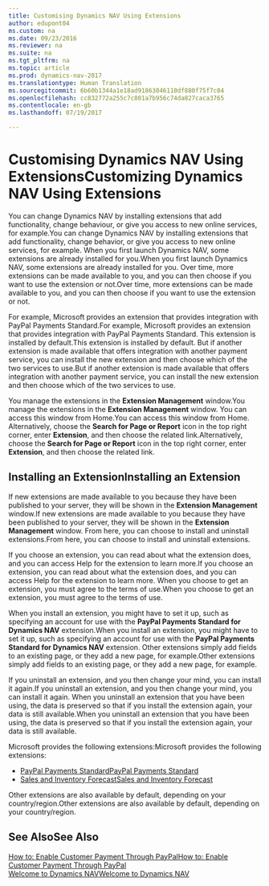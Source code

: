 ```yaml
---
title: Customising Dynamics NAV Using Extensions
author: edupont04
ms.custom: na
ms.date: 09/23/2016
ms.reviewer: na
ms.suite: na
ms.tgt_pltfrm: na
ms.topic: article
ms.prod: dynamics-nav-2017
ms.translationtype: Human Translation
ms.sourcegitcommit: 6b60b1344a1e18ad91863046110df880f75f7c04
ms.openlocfilehash: cc832772a255c7c801a7b956c74da827caca3765
ms.contentlocale: en-gb
ms.lasthandoff: 07/19/2017

---
```


# <a name="customizing-dynamics-nav-using-extensions"></a><span data-ttu-id="0b1db-102">Customising Dynamics NAV Using Extensions</span><span class="sxs-lookup"><span data-stu-id="0b1db-102">Customizing Dynamics NAV Using Extensions</span></span>
<span data-ttu-id="0b1db-103">You can change Dynamics NAV by installing extensions that add functionality, change behaviour, or give you access to new online services, for example.</span><span class="sxs-lookup"><span data-stu-id="0b1db-103">You can change Dynamics NAV by installing extensions that add functionality, change behavior, or give you access to new online services, for example.</span></span>
<span data-ttu-id="0b1db-104">When you first launch Dynamics NAV, some extensions are already installed for you.</span><span class="sxs-lookup"><span data-stu-id="0b1db-104">When you first launch Dynamics NAV, some extensions are already installed for you.</span></span> <span data-ttu-id="0b1db-105">Over time, more extensions can be made available to you, and you can then choose if you want to use the extension or not.</span><span class="sxs-lookup"><span data-stu-id="0b1db-105">Over time, more extensions can be made available to you, and you can then choose if you want to use the extension or not.</span></span>

<span data-ttu-id="0b1db-106">For example, Microsoft provides an extension that provides integration with PayPal Payments Standard.</span><span class="sxs-lookup"><span data-stu-id="0b1db-106">For example, Microsoft provides an extension that provides integration with PayPal Payments Standard.</span></span> <span data-ttu-id="0b1db-107">This extension is installed by default.</span><span class="sxs-lookup"><span data-stu-id="0b1db-107">This extension is installed by default.</span></span>
<span data-ttu-id="0b1db-108">But if another extension is made available that offers integration with another payment service, you can install the new extension and then choose which of the two services to use.</span><span class="sxs-lookup"><span data-stu-id="0b1db-108">But if another extension is made available that offers integration with another payment service, you can install the new extension and then choose which of the two services to use.</span></span>  

<span data-ttu-id="0b1db-109">You manage the extensions in the **Extension Management** window.</span><span class="sxs-lookup"><span data-stu-id="0b1db-109">You manage the extensions in the **Extension Management** window.</span></span> <span data-ttu-id="0b1db-110">You can access this window from Home.</span><span class="sxs-lookup"><span data-stu-id="0b1db-110">You can access this window from Home.</span></span> <span data-ttu-id="0b1db-111">Alternatively, choose the **Search for Page or Report** icon in the top right corner, enter **Extension**, and then choose the related link.</span><span class="sxs-lookup"><span data-stu-id="0b1db-111">Alternatively, choose the **Search for Page or Report** icon in the top right corner, enter **Extension**, and then choose the related link.</span></span>   

## <a name="installing-an-extension"></a><span data-ttu-id="0b1db-112">Installing an Extension</span><span class="sxs-lookup"><span data-stu-id="0b1db-112">Installing an Extension</span></span>
<span data-ttu-id="0b1db-113">If new extensions are made available to you because they have been published to your server, they will be shown in the **Extension Management** window.</span><span class="sxs-lookup"><span data-stu-id="0b1db-113">If new extensions are made available to you because they have been published to your server, they will be shown in the **Extension Management** window.</span></span> <span data-ttu-id="0b1db-114">From here, you can choose to install and uninstall extensions.</span><span class="sxs-lookup"><span data-stu-id="0b1db-114">From here, you can choose to install and uninstall extensions.</span></span>  

<span data-ttu-id="0b1db-115">If you choose an extension, you can read about what the extension does, and you can access Help for the extension to learn more.</span><span class="sxs-lookup"><span data-stu-id="0b1db-115">If you choose an extension, you can read about what the extension does, and you can access Help for the extension to learn more.</span></span> <span data-ttu-id="0b1db-116">When you choose to get an extension, you must agree to the terms of use.</span><span class="sxs-lookup"><span data-stu-id="0b1db-116">When you choose to get an extension, you must agree to the terms of use.</span></span>  

<span data-ttu-id="0b1db-117">When you install an extension, you might have to set it up, such as specifying an account for use with the **PayPal Payments Standard for Dynamics NAV** extension.</span><span class="sxs-lookup"><span data-stu-id="0b1db-117">When you install an extension, you might have to set it up, such as specifying an account for use with the **PayPal Payments Standard for Dynamics NAV** extension.</span></span>
<span data-ttu-id="0b1db-118">Other extensions simply add fields to an existing page, or they add a new page, for example.</span><span class="sxs-lookup"><span data-stu-id="0b1db-118">Other extensions simply add fields to an existing page, or they add a new page, for example.</span></span>   

<span data-ttu-id="0b1db-119">If you uninstall an extension, and you then change your mind, you can install it again.</span><span class="sxs-lookup"><span data-stu-id="0b1db-119">If you uninstall an extension, and you then change your mind, you can install it again.</span></span> <span data-ttu-id="0b1db-120">When you uninstall an extension that you have been using, the data is preserved so that if you install the extension again, your data is still available.</span><span class="sxs-lookup"><span data-stu-id="0b1db-120">When you uninstall an extension that you have been using, the data is preserved so that if you install the extension again, your data is still available.</span></span>  

<span data-ttu-id="0b1db-121">Microsoft provides the following extensions:</span><span class="sxs-lookup"><span data-stu-id="0b1db-121">Microsoft provides the following extensions:</span></span>  
- [<span data-ttu-id="0b1db-122">PayPal Payments Standard</span><span class="sxs-lookup"><span data-stu-id="0b1db-122">PayPal Payments Standard</span></span>](ui-extensions-paypal-payments-standard.md)  
- [<span data-ttu-id="0b1db-123">Sales and Inventory Forecast</span><span class="sxs-lookup"><span data-stu-id="0b1db-123">Sales and Inventory Forecast</span></span>](ui-extensions-sales-forecast.md)  

<span data-ttu-id="0b1db-124">Other extensions are also available by default, depending on your country/region.</span><span class="sxs-lookup"><span data-stu-id="0b1db-124">Other extensions are also available by default, depending on your country/region.</span></span>

## <a name="see-also"></a><span data-ttu-id="0b1db-125">See Also</span><span class="sxs-lookup"><span data-stu-id="0b1db-125">See Also</span></span>  
[<span data-ttu-id="0b1db-126">How to: Enable Customer Payment Through PayPal</span><span class="sxs-lookup"><span data-stu-id="0b1db-126">How to: Enable Customer Payment Through PayPal</span></span>](sales-how-enable-customer-payments-paypal.md)  
[<span data-ttu-id="0b1db-127">Welcome to Dynamics NAV</span><span class="sxs-lookup"><span data-stu-id="0b1db-127">Welcome to Dynamics NAV</span></span>](across-get-started.md)  


